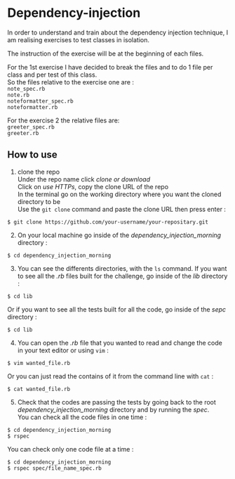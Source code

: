 # Dependency-injection #

In order to understand and train about the dependency injection technique, I am realising exercises to test classes in isolation.

The instruction of the exercise will be at the beginning of each files.

For the 1st exercise I have decided to break the files and to do 1 file per class and per test of this class.<br/>
So the files relative to the exercise one are :<br/>
`note_spec.rb`<br/>
`note.rb`<br/>
`noteformatter_spec.rb`<br/>
`noteformatter.rb`<br/>

For the exercise 2 the relative files are:<br/>
`greeter_spec.rb`<br/>
`greeter.rb`<br/>

## How to use ##

1. clone the repo<br/>
Under the repo name click *clone or download*<br/>
Click on *use HTTPs*, copy the clone URL of the repo<br/>
In the terminal go on the working directory where you want the cloned directory to be<br/>
Use the `git clone` command and paste the clone URL then press enter :

```shell
$ git clone https://github.com/your-username/your-repositary.git
```

2. On your local machine go inside of the *dependency_injection_morning* directory :

```shell
$ cd dependency_injection_morning
```

3. You can see the differents directories, with the `ls` command. If you want to see all the *.rb* files built for the challenge, go inside of the *lib* directory :

```shell
$ cd lib
```
Or if you want to see all the tests built for all the code, go inside of the *sepc* directory :

```shell
$ cd lib
```

4. You can open the *.rb* file that you wanted to read and change the code in your text editor or using `vim` :

```shell
$ vim wanted_file.rb
```
Or you can just read the contains of it from the command line with `cat` :

```shell
$ cat wanted_file.rb
```
5. Check that the codes are passing the tests by going back to the root *dependency_injection_morning* directory and by running the *spec*.<br/>
You can check all the code files in one time :

```shell
$ cd dependency_injection_morning
$ rspec
```
You can check only one code file at a time :

```shell
$ cd dependency_injection_morning
$ rspec spec/file_name_spec.rb
```
